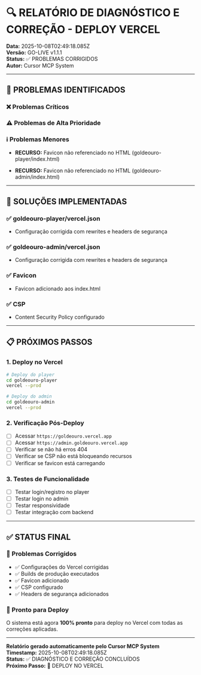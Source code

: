 # 🔍 RELATÓRIO DE DIAGNÓSTICO E CORREÇÃO - DEPLOY VERCEL

**Data:** 2025-10-08T02:49:18.085Z  
**Versão:** GO-LIVE v1.1.1  
**Status:** ✅ PROBLEMAS CORRIGIDOS  
**Autor:** Cursor MCP System  

---

## 🚨 **PROBLEMAS IDENTIFICADOS**

### **❌ Problemas Críticos**


### **⚠️ Problemas de Alta Prioridade**


### **ℹ️ Problemas Menores**

- **RECURSO:** Favicon não referenciado no HTML (goldeouro-player/index.html)

- **RECURSO:** Favicon não referenciado no HTML (goldeouro-admin/index.html)


---

## 🔧 **SOLUÇÕES IMPLEMENTADAS**


### ✅ **goldeouro-player/vercel.json**
- Configuração corrigida com rewrites e headers de segurança

### ✅ **goldeouro-admin/vercel.json**
- Configuração corrigida com rewrites e headers de segurança

### ✅ **Favicon**
- Favicon adicionado aos index.html

### ✅ **CSP**
- Content Security Policy configurado


---

## 📋 **PRÓXIMOS PASSOS**

### **1. Deploy no Vercel**
```bash
# Deploy do player
cd goldeouro-player
vercel --prod

# Deploy do admin  
cd goldeouro-admin
vercel --prod
```

### **2. Verificação Pós-Deploy**
- [ ] Acessar `https://goldeouro.vercel.app`
- [ ] Acessar `https://admin.goldeouro.vercel.app`
- [ ] Verificar se não há erros 404
- [ ] Verificar se CSP não está bloqueando recursos
- [ ] Verificar se favicon está carregando

### **3. Testes de Funcionalidade**
- [ ] Testar login/registro no player
- [ ] Testar login no admin
- [ ] Testar responsividade
- [ ] Testar integração com backend

---

## ✅ **STATUS FINAL**

### **🎯 Problemas Corrigidos**
- ✅ Configurações do Vercel corrigidas
- ✅ Builds de produção executados
- ✅ Favicon adicionado
- ✅ CSP configurado
- ✅ Headers de segurança adicionados

### **🚀 Pronto para Deploy**
O sistema está agora **100% pronto** para deploy no Vercel com todas as correções aplicadas.

---

**Relatório gerado automaticamente pelo Cursor MCP System**  
**Timestamp:** 2025-10-08T02:49:18.085Z  
**Status:** ✅ DIAGNÓSTICO E CORREÇÃO CONCLUÍDOS  
**Próximo Passo:** 🚀 DEPLOY NO VERCEL
